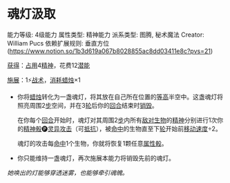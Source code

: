 # 魂灯汲取

能力等级: 4级能力
属性类型: 精神能力
派系类型: 图腾, 秘术魔法
Creator: William Pucs
依赖扩展规则: 垂直方位 (https://www.notion.so/1b3d619a067b8028855ac8dd03411e8c?pvs=21)

<aside>

[获得](https://www.notion.so/1b3d619a067b8027ba38e2c1caf9d84b?pvs=21)：[占用](https://www.notion.so/1b3d619a067b8028a794de6ceed96ec0?pvs=21)4[精神](https://www.notion.so/1b3d619a067b800a8da5d96dd60be2b1?pvs=21)，花费12[潜能](https://www.notion.so/1b3d619a067b80c2bdb4c721adc30021?pvs=21)

</aside>

<aside>

[施展](https://www.notion.so/1b3d619a067b80f38dccf027f026b32f?pvs=21)：1⚡️[战术](https://www.notion.so/1b3d619a067b8051b6eaffd160aee01c?pvs=21)，[消耗](https://www.notion.so/1b3d619a067b80789d16e44120e1be39?pvs=21)[蜡烛](https://www.notion.so/1b5d619a067b80878df6daa6fc9613e6?pvs=21)×1

- 你将[蜡烛](https://www.notion.so/1b5d619a067b80878df6daa6fc9613e6?pvs=21)转化为一盏魂灯，将其放在自己所在位置的[等高](https://www.notion.so/1b3d619a067b80fd88eacdf8a0dd9e20?pvs=21)半空中。这盏魂灯将照亮周围2[步](https://www.notion.so/1b3d619a067b800fb1cfe9f0ef45b9ef?pvs=21)空间，并在3[轮](https://www.notion.so/1b3d619a067b80aeb62df5a99bfb8a82?pvs=21)后你的[回合](https://www.notion.so/1b3d619a067b80d5b828fcef065cc971?pvs=21)结束时[销毁](https://www.notion.so/1b3d619a067b80eea73dded4e8ad308f?pvs=21)。
    
    在你每个[回合](https://www.notion.so/1b3d619a067b80d5b828fcef065cc971?pvs=21)开始时，魂灯对其周围2[步](https://www.notion.so/1b3d619a067b800fb1cfe9f0ef45b9ef?pvs=21)内所有[敌对](https://www.notion.so/1b3d619a067b8006aaf0d78a403a8691?pvs=21)[生物](https://www.notion.so/1b3d619a067b80d0bbe1d113bf20ff1f?pvs=21)的[精神](https://www.notion.so/1b3d619a067b800a8da5d96dd60be2b1?pvs=21)分别进行1次你的[精神骰](https://www.notion.so/1b3d619a067b80a8a9ffef3e0057db9d?pvs=21)🅟[灵异攻击](https://www.notion.so/1b4d619a067b80968bb1dc8bead7368a?pvs=21)（可[抵抗](https://www.notion.so/1b4d619a067b807e9a6ec46573f668fb?pvs=21)），被[命中](https://www.notion.so/1b4d619a067b805b9ae6f266211ce9d3?pvs=21)的生物直至下[轮](https://www.notion.so/1b3d619a067b80aeb62df5a99bfb8a82?pvs=21)开始前[移动速度](https://www.notion.so/1b3d619a067b809a974ac608bbb4fb54?pvs=21)÷2。
    
    魂灯的攻击每[命中](https://www.notion.so/1b4d619a067b805b9ae6f266211ce9d3?pvs=21)1个生物，你就将恢复1颗任意[属性骰](https://www.notion.so/1b3d619a067b80d2a1ebea63149d92fb?pvs=21)。
    
- 你只能维持一盏魂灯，再次施展本能力将销毁先前的魂灯。
</aside>

*她唤出的灯能够穿透迷雾，也能够牵引魂魄。*